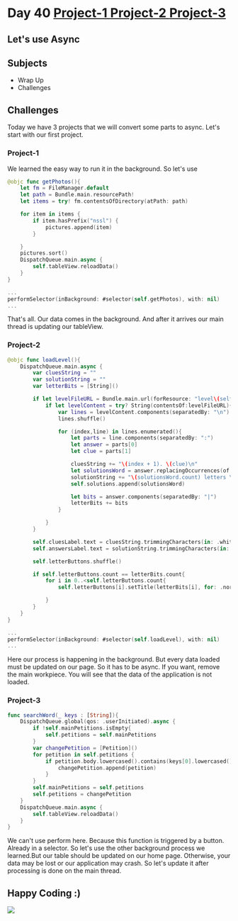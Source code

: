 # Day 40 <a href="https://github.com/devmehmetates/365-day-of-code/tree/main/Project/Day16-18"> Project-1 </a> <a href="https://github.com/devmehmetates/365-day-of-code/tree/main/Project/Day36-38"> Project-2 </a> <a href="https://github.com/devmehmetates/365-day-of-code/tree/main/Project/Day33-35"> Project-3 </a>

## Let's use Async

## Subjects

+ Wrap Up
+ Challenges

## Challenges
Today we have 3 projects that we will convert some parts to async. Let's start with our first project.

### Project-1
We learned the easy way to run it in the background. So let's use

```swift
@objc func getPhotos(){
    let fm = FileManager.default
    let path = Bundle.main.resourcePath!
    let items = try! fm.contentsOfDirectory(atPath: path)

    for item in items {
        if item.hasPrefix("nssl") {
            pictures.append(item)
        }

    }
    pictures.sort()
    DispatchQueue.main.async {
        self.tableView.reloadData()
    }
}
```

```swift
...
performSelector(inBackground: #selector(self.getPhotos), with: nil)
...
```
That's all. Our data comes in the background. And after it arrives our main thread is updating our tableView.

### Project-2

```swift
@objc func loadLevel(){
    DispatchQueue.main.async {
        var cluesString = ""
        var solutionString = ""
        var letterBits = [String]()

        if let levelFileURL = Bundle.main.url(forResource: "level\(self.level)", withExtension: "txt"){
            if let levelContent = try? String(contentsOf:levelFileURL){
                var lines = levelContent.components(separatedBy: "\n")
                lines.shuffle()

                for (index,line) in lines.enumerated(){
                    let parts = line.components(separatedBy: ":")
                    let answer = parts[0]
                    let clue = parts[1]

                    cluesString += "\(index + 1). \(clue)\n"
                    let solutionsWord = answer.replacingOccurrences(of: "|", with: "")
                    solutionString += "\(solutionsWord.count) letters \n"
                    self.solutions.append(solutionsWord)

                    let bits = answer.components(separatedBy: "|")
                    letterBits += bits
                }

            }
        }

        self.cluesLabel.text = cluesString.trimmingCharacters(in: .whitespacesAndNewlines)
        self.answersLabel.text = solutionString.trimmingCharacters(in: .whitespacesAndNewlines)

        self.letterButtons.shuffle()

        if self.letterButtons.count == letterBits.count{
            for i in 0..<self.letterButtons.count{
                self.letterButtons[i].setTitle(letterBits[i], for: .normal)

            }
        }
    }
}
```

```swift
...
performSelector(inBackground: #selector(self.loadLevel), with: nil)
...
```
Here our process is happening in the background. But every data loaded must be updated on our page. So it has to be async. If you want, remove the main workpiece. You will see that the data of the application is not loaded.

### Project-3

```swift
func searchWord(_ keys : [String]){
    DispatchQueue.global(qos: .userInitiated).async {
        if !self.mainPetitions.isEmpty{
            self.petitions = self.mainPetitions
        }
        var changePetition = [Petition]()
        for petition in self.petitions {
            if petition.body.lowercased().contains(keys[0].lowercased()){
                changePetition.append(petition)
            }
        }
        self.mainPetitions = self.petitions
        self.petitions = changePetition
    }
    DispatchQueue.main.async {
        self.tableView.reloadData()
    }
}
```
We can't use perform here. Because this function is triggered by a button. Already in a selector. So let's use the other background process we learned.But our table should be updated on our home page. Otherwise, your data may be lost or our application may crash. So let's update it after processing is done on the main thread.


## Happy Coding :)

<img src="https://c.tenor.com/sWEUdV5LQdkAAAAC/yes-apple.gif">










